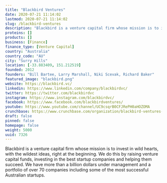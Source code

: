 ```yaml
---
title: "Blackbird Ventures"
date: 2020-07-21 11:14:02
lastmod: 2020-07-21 11:14:02
slug: /blackbird-ventures
description: "Blackbird is a venture capital firm whose mission is to invest in wild hearts, with the wildest ideas, right at the beginning. We do this by raising venture capital funds, investing in the best startup companies and helping them succeed. We have more than a billion dollars under management and a portfolio of over 70 companies including some of the most successful Australian startups."
proteins: []
products: []
business: [Finance]
finance_type: [Venture Capital]
country: "Australia"
country_code: "AU"
city: "Surry Hills"
location: [-33.883409, 151.212519]
founded: 2012
founders: "Bill Bartee, Larry Marshall, Niki Scevak, Richard Baker"
featured_image: "blackbird.png"
website: https://blackbird.vc/
linkedin: https://www.linkedin.com/company/blackbirdvc/
twitter: https://twitter.com/blackbirdvc
instagram: https://www.instagram.com/blackbirdvc/
facebook: https://www.facebook.com/blackbirdventures/
youtube: https://www.youtube.com/channel/UC9csqrB0CFJRePH0aHOZOMA
crunchbase: https://www.crunchbase.com/organization/blackbird-ventures-australia
draft: false
pinned: false
homepage: false
weight: 5000
uuid: 7326
---
```

Blackbird is a venture capital firm whose mission is to invest in wild hearts, with the wildest ideas, right at the beginning. We do this by raising venture capital funds, investing in the best startup companies and helping them succeed. We have more than a billion dollars under management and a portfolio of over 70 companies including some of the most successful Australian startups.

